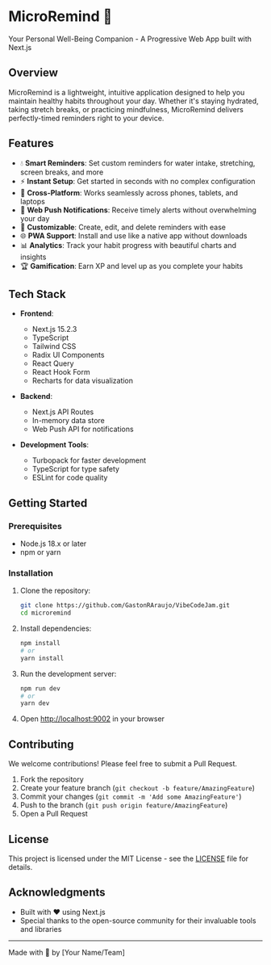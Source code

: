 
# MicroRemind 🌟

Your Personal Well-Being Companion - A Progressive Web App built with Next.js

## Overview

MicroRemind is a lightweight, intuitive application designed to help you maintain healthy habits throughout your day. Whether it's staying hydrated, taking stretch breaks, or practicing mindfulness, MicroRemind delivers perfectly-timed reminders right to your device.

## Features

- 💧 **Smart Reminders**: Set custom reminders for water intake, stretching, screen breaks, and more
- ⚡ **Instant Setup**: Get started in seconds with no complex configuration
- 📱 **Cross-Platform**: Works seamlessly across phones, tablets, and laptops
- 🔔 **Web Push Notifications**: Receive timely alerts without overwhelming your day
- 🎯 **Customizable**: Create, edit, and delete reminders with ease
- 🌐 **PWA Support**: Install and use like a native app without downloads
- 📊 **Analytics**: Track your habit progress with beautiful charts and insights
- 🏆 **Gamification**: Earn XP and level up as you complete your habits

## Tech Stack

- **Frontend**: 
  - Next.js 15.2.3
  - TypeScript
  - Tailwind CSS
  - Radix UI Components
  - React Query
  - React Hook Form
  - Recharts for data visualization

- **Backend**: 
  - Next.js API Routes
  - In-memory data store
  - Web Push API for notifications

- **Development Tools**:
  - Turbopack for faster development
  - TypeScript for type safety
  - ESLint for code quality

## Getting Started

### Prerequisites

- Node.js 18.x or later
- npm or yarn

### Installation

1. Clone the repository:
   ```bash
   git clone https://github.com/GastonRAraujo/VibeCodeJam.git
   cd microremind
   ```

2. Install dependencies:
   ```bash
   npm install
   # or
   yarn install
   ```

3. Run the development server:
   ```bash
   npm run dev
   # or
   yarn dev
   ```

4. Open [http://localhost:9002](http://localhost:9002) in your browser


## Contributing

We welcome contributions! Please feel free to submit a Pull Request.

1. Fork the repository
2. Create your feature branch (`git checkout -b feature/AmazingFeature`)
3. Commit your changes (`git commit -m 'Add some AmazingFeature'`)
4. Push to the branch (`git push origin feature/AmazingFeature`)
5. Open a Pull Request

## License

This project is licensed under the MIT License - see the [LICENSE](LICENSE) file for details.

## Acknowledgments

- Built with ❤️ using Next.js
- Special thanks to the open-source community for their invaluable tools and libraries

---

Made with 💖 by [Your Name/Team]

